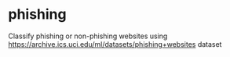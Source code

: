 # phishing
Classify phishing or non-phishing websites using https://archive.ics.uci.edu/ml/datasets/phishing+websites dataset
